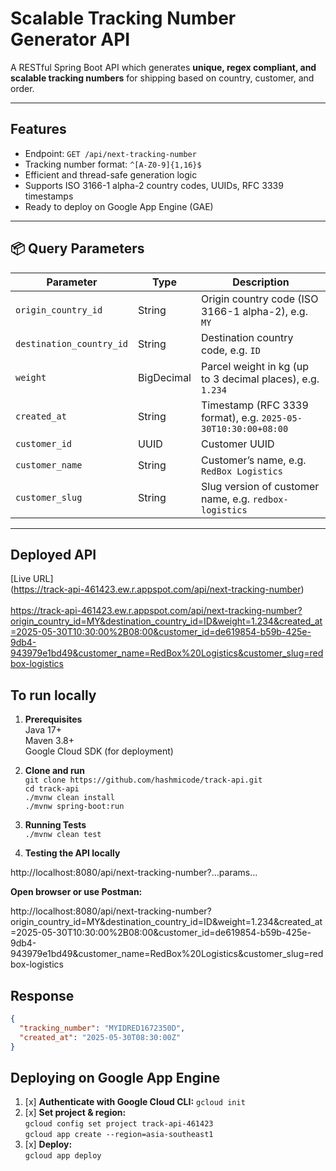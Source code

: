 # Scalable Tracking Number Generator API

A RESTful Spring Boot API which generates **unique, regex compliant, and scalable tracking numbers** for shipping based on country, customer, and order.

---

## Features

- Endpoint: `GET /api/next-tracking-number`
- Tracking number format: `^[A-Z0-9]{1,16}$`
- Efficient and thread-safe generation logic
- Supports ISO 3166-1 alpha-2 country codes, UUIDs, RFC 3339 timestamps
- Ready to deploy on Google App Engine (GAE)

---

## 📦 Query Parameters

| Parameter              | Type        | Description                                               |
|------------------------|-------------|-----------------------------------------------------------|
| `origin_country_id`     | String      | Origin country code (ISO 3166-1 alpha-2), e.g. `MY`       |
| `destination_country_id`| String      | Destination country code, e.g. `ID`                       |
| `weight`                | BigDecimal  | Parcel weight in kg (up to 3 decimal places), e.g. `1.234`|
| `created_at`            | String      | Timestamp (RFC 3339 format), e.g. `2025-05-30T10:30:00+08:00` |
| `customer_id`           | UUID        | Customer UUID                                             |
| `customer_name`         | String      | Customer’s name, e.g. `RedBox Logistics`                  |
| `customer_slug`         | String      | Slug version of customer name, e.g. `redbox-logistics`    |

---

##  Deployed API

 [Live URL] \
 (https://track-api-461423.ew.r.appspot.com/api/next-tracking-number)     \
 \
 https://track-api-461423.ew.r.appspot.com/api/next-tracking-number?origin_country_id=MY&destination_country_id=ID&weight=1.234&created_at=2025-05-30T10:30:00%2B08:00&customer_id=de619854-b59b-425e-9db4-943979e1bd49&customer_name=RedBox%20Logistics&customer_slug=redbox-logistics

## To run locally

1. **Prerequisites**\
   Java 17+  \
   Maven 3.8+ \
   Google Cloud SDK (for deployment)

2. **Clone and run** \
   `git clone https://github.com/hashmicode/track-api.git`  \
   `cd track-api`\
   `./mvnw clean install`\
   `./mvnw spring-boot:run`

3. **Running Tests** \
   `./mvnw clean test`


4. **Testing the API locally**

http://localhost:8080/api/next-tracking-number?...params...



**Open  browser or use Postman:**

http://localhost:8080/api/next-tracking-number?origin_country_id=MY&destination_country_id=ID&weight=1.234&created_at=2025-05-30T10:30:00%2B08:00&customer_id=de619854-b59b-425e-9db4-943979e1bd49&customer_name=RedBox%20Logistics&customer_slug=redbox-logistics

## Response

```json
{
  "tracking_number": "MYIDRED1672350D",
  "created_at": "2025-05-30T08:30:00Z"
}
```

## Deploying on Google App Engine

1. [x] **Authenticate with Google Cloud CLI:**
    `gcloud init`
2. [x] **Set project & region:**\
   `gcloud config set project track-api-461423`\
   `gcloud app create --region=asia-southeast1`
3. [x] **Deploy:**\
   `gcloud app deploy`


